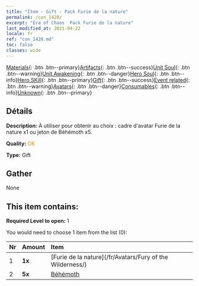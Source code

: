 ```yaml
---
title: "Item - Gift - Pack Furie de la nature"
permalink: /con_1428/
excerpt: "Era of Chaos  Pack Furie de la nature"
last_modified_at: 2021-04-22
locale: fr
ref: "con_1428.md"
toc: false
classes: wide
---
```

 [Materials](/ItemsFR/){: .btn .btn--primary}[Artifacts](/ItemsFR/Artifacts/){: .btn .btn--success}[Unit Soul](/ItemsFR/UnitSoul/){: .btn .btn--warning}[Unit Awakening](/ItemsFR/UnitAwakening/){: .btn .btn--danger}[Hero Soul](/ItemsFR/HeroSoul/){: .btn .btn--info}[Hero SKill](/ItemsFR/HeroSkill/){: .btn .btn--primary}[Gift](/ItemsFR/Gift/){: .btn .btn--success}[Event related](/ItemsFR/Events/){: .btn .btn--warning}[Avatars](/ItemsFR/Avatars/){: .btn .btn--danger}[Consumables](/ItemsFR/Consumables/){: .btn .btn--info}[Unknown](/ItemsFR/Unknown/){: .btn .btn--primary}

## Détails
 **Description:** À utiliser pour obtenir au choix : cadre d'avatar Furie de la nature x1 ou jeton de Béhémoth x5.

 **Quality:** <span style="color: #FF8C00">OK</span>

 **Type:** Gift

## Gather

  None

## This item contains:

 **Required Level to open:** 1

 You would need to choose 1 item from the list (0):

  | Nr | Amount |     Item    |
  |:---|:-------|:------------|
  | 1 |  **1x** | [Furie de la nature](/fr/Avatars/Fury of the Wilderness/) |  | 
  | 2 |  **5x** | [Béhémoth](/fr/Items/unt_223/) |  | 
